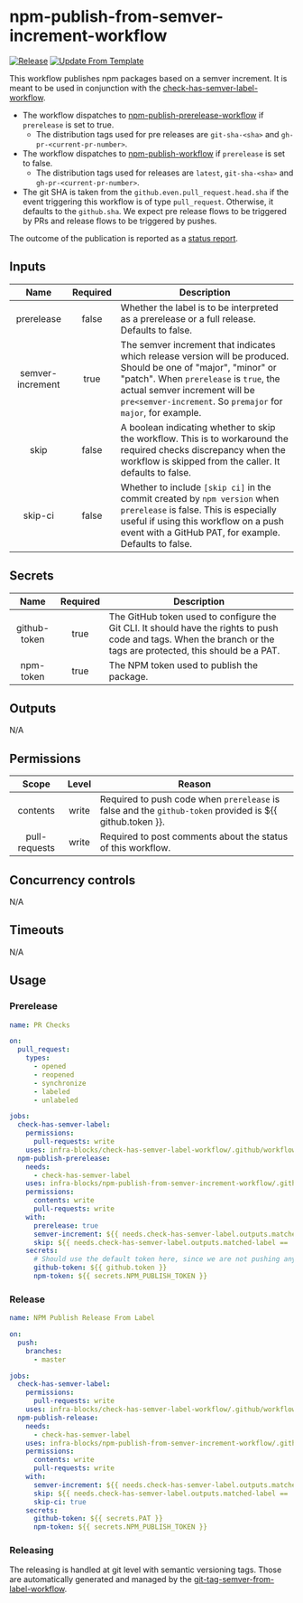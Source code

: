 # npm-publish-from-semver-increment-workflow
[![Release](https://github.com/infra-blocks/npm-publish-from-semver-increment-workflow/actions/workflows/release.yml/badge.svg)](https://github.com/infra-blocks/npm-publish-from-semver-increment-workflow/actions/workflows/release.yml)
[![Update From Template](https://github.com/infra-blocks/npm-publish-from-semver-increment-workflow/actions/workflows/update-from-template.yml/badge.svg)](https://github.com/infra-blocks/npm-publish-from-semver-increment-workflow/actions/workflows/update-from-template.yml)

This workflow publishes npm packages based on a semver increment. It is meant to be used in conjunction with the
[check-has-semver-label-workflow](https://github.com/infra-blocks/check-has-semver-label-workflow).

- The workflow dispatches to
[npm-publish-prerelease-workflow](https://github.com/infra-blocks/npm-publish-prerelease-workflow) if
`prerelease` is set to true.
  - The distribution tags used for pre releases are `git-sha-<sha>` and `gh-pr-<current-pr-number>`.  
- The workflow dispatches to [npm-publish-workflow](https://github.com/infra-blocks/npm-publish-workflow) if
`prerelease` is set to false.
  - The distribution tags used for releases are `latest`, `git-sha-<sha>` and `gh-pr-<current-pr-number>`.
- The git SHA is taken from the `github.even.pull_request.head.sha` if the event triggering this workflow is of type
`pull_request`. Otherwise, it defaults to the `github.sha`. We expect pre release flows to be triggered by PRs and
release flows to be triggered by pushes.

The outcome of the publication is reported as a
[status report](https://github.com/infra-blocks/status-report-action).

## Inputs

|       Name       | Required | Description                                                                                                                                                                                                                                                |
|:----------------:|:--------:|------------------------------------------------------------------------------------------------------------------------------------------------------------------------------------------------------------------------------------------------------------|
|    prerelease    |  false   | Whether the label is to be interpreted as a prerelease or a full release. Defaults to false.                                                                                                                                                               |
| semver-increment |   true   | The semver increment that indicates which release version will be produced. Should be one of "major", "minor" or "patch". When `prerelease` is `true`, the actual semver increment will be `pre<semver-increment`. So `premajor` for `major`, for example. |
|       skip       |  false   | A boolean indicating whether to skip the workflow. This is to workaround the required checks discrepancy when the workflow is skipped from the caller. It defaults to false.                                                                               |
|     skip-ci      |  false   | Whether to include `[skip ci]` in the commit created by `npm version` when `prerelease` is false. This is especially useful if using this workflow on a push event with a GitHub PAT, for example. Defaults to false.                                      |

## Secrets

|     Name     | Required | Description                                                                                                                                                       |
|:------------:|:--------:|-------------------------------------------------------------------------------------------------------------------------------------------------------------------|
| github-token |   true   | The GitHub token used to configure the Git CLI. It should have the rights to push code and tags. When the branch or the tags are protected, this should be a PAT. |
|  npm-token   |   true   | The NPM token used to publish the package.                                                                                                                        |

## Outputs

N/A

## Permissions

|     Scope     | Level | Reason                                                                                                   |
|:-------------:|:-----:|----------------------------------------------------------------------------------------------------------|
|   contents    | write | Required to push code when `prerelease` is false and the `github-token` provided is ${{ github.token }}. |
| pull-requests | write | Required to post comments about the status of this workflow.                                             |

## Concurrency controls

N/A

## Timeouts

N/A

## Usage

### Prerelease

```yaml
name: PR Checks

on:
  pull_request:
    types:
      - opened
      - reopened
      - synchronize
      - labeled
      - unlabeled

jobs:
  check-has-semver-label:
    permissions:
      pull-requests: write
    uses: infra-blocks/check-has-semver-label-workflow/.github/workflows/workflow.yml@v1
  npm-publish-prerelease:
    needs:
      - check-has-semver-label
    uses: infra-blocks/npm-publish-from-semver-increment-workflow/.github/workflows/workflow.yml@v3
    permissions:
      contents: write
      pull-requests: write
    with:
      prerelease: true
      semver-increment: ${{ needs.check-has-semver-label.outputs.matched-label }}
      skip: ${{ needs.check-has-semver-label.outputs.matched-label == 'no version' }}
    secrets:
      # Should use the default token here, since we are not pushing anything.
      github-token: ${{ github.token }}
      npm-token: ${{ secrets.NPM_PUBLISH_TOKEN }}
```

### Release

```yaml
name: NPM Publish Release From Label

on:
  push:
    branches:
      - master

jobs:
  check-has-semver-label:
    permissions:
      pull-requests: write
    uses: infra-blocks/check-has-semver-label-workflow/.github/workflows/workflow.yml@v1
  npm-publish-release:
    needs:
      - check-has-semver-label
    uses: infra-blocks/npm-publish-from-semver-increment-workflow/.github/workflows/workflow.yml@v3
    permissions:
      contents: write
      pull-requests: write
    with:
      semver-increment: ${{ needs.check-has-semver-label.outputs.matched-label }}
      skip: ${{ needs.check-has-semver-label.outputs.matched-label == 'no version' }}
      skip-ci: true
    secrets:
      github-token: ${{ secrets.PAT }}
      npm-token: ${{ secrets.NPM_PUBLISH_TOKEN }}
```

### Releasing

The releasing is handled at git level with semantic versioning tags. Those are automatically generated and managed
by the [git-tag-semver-from-label-workflow](https://github.com/infra-blocks/git-tag-semver-from-label-workflow).
